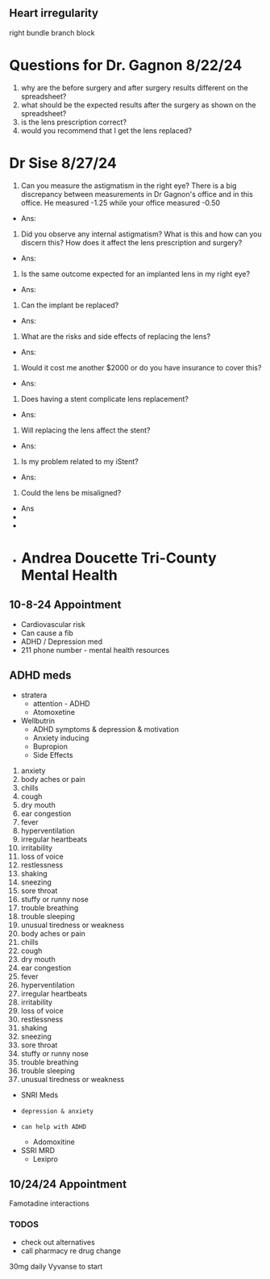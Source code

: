 
## Heart irregularity 
right bundle branch block 

# Questions for Dr. Gagnon 8/22/24
1. why are the before surgery and after surgery results different on the spreadsheet?
2. what should be the expected results after the surgery as shown on the spreadsheet?
3. is the lens prescription correct?
4. would you recommend that I get the lens replaced?

# Dr Sise 8/27/24

1. Can you measure the astigmatism in the right eye? There is a big discrepancy between measurements in Dr Gagnon's office and in this office. He measured -1.25 while your office measured -0.50
- Ans:
1. Did you observe any internal astigmatism? What is this and how can you discern this? How does it affect the lens prescription and surgery?
- Ans: 
1. Is the same outcome expected for an implanted lens in my right eye?
- Ans:
1. Can the implant be replaced?
- Ans:
1. What are the risks and side effects of replacing the lens?
- Ans:
1. Would it cost me another $2000 or do you have insurance to cover this?
- Ans:
1. Does having a stent complicate lens  replacement? 
- Ans:
1. Will replacing the lens affect the stent? 
- Ans:
1. Is my problem related to my iStent?
- Ans:
1. Could the lens be misaligned?
- Ans
- 
- 
- # Andrea Doucette Tri-County Mental Health 


## 10-8-24 Appointment 
 - Cardiovascular risk
 - Can cause a fib
 - ADHD / Depression med
- 211 phone number - mental health resources 
## ADHD meds
- stratera
   - attention - ADHD
   - Atomoxetine
- Wellbutrin
  - ADHD symptoms & depression & motivation
  - Anxiety inducing 
  - Bupropion 
  - Side Effects
1. anxiety
2. body aches or pain
3. chills
4. cough
5. dry mouth
6. ear congestion
7. fever
8. hyperventilation
9. irregular heartbeats
10. irritability
11. loss of voice
12. restlessness
13. shaking
14. sneezing
15. sore throat
16. stuffy or runny nose
17. trouble breathing
18. trouble sleeping
19. unusual tiredness or weakness
20. body aches or pain
21. chills
22. cough
23. dry mouth
24. ear congestion
25. fever
26. hyperventilation
27. irregular heartbeats
28. irritability
29. loss of voice
30. restlessness
31. shaking
32. sneezing
33. sore throat
34. stuffy or runny nose
35. trouble breathing
36. trouble sleeping
37. unusual tiredness or weakness
- SNRI Meds
-     depression & anxiety 
-     can help with ADHD 
	- Adomoxitine
- SSRI MRD
	- Lexipro
	
## 10/24/24 Appointment 

Famotadine interactions


### TODOS
- check out alternatives
- call pharmacy re drug change


30mg daily Vyvanse to start 


